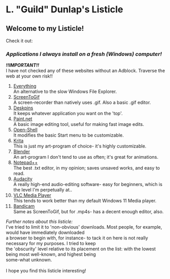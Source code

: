 # L. "Guild" Dunlap's Listicle
## Welcome to my Listicle!

Check it out:

### *Applications I always install on a fresh (Windows) computer!*
***!!IMPORTANT!!***\
I have not checked any of these websites without an Adblock. Traverse the web at your own risk!!

<ol>
<li><a href="https://www.voidtools.com/downloads/">Everything</a> </li>
  An alternative to the slow Windows File Explorer.
<li><a href="https://www.screentogif.com/">ScreenToGif</a> </li>
  A screen-recorder than natively uses .gif. Also a basic .gif editor.
<li><a href="https://deskpins.en.softonic.com/download?ex=RAMP-3507.0&rex=true">Deskpins</a> </li>
  It keeps whatever application you want on the 'top'.
<li><a href="https://www.getpaint.net/download.html">Paint.net</a> </li>
  A basic image editing tool, useful for making fast image edits.
<li><a href="https://github.com/Open-Shell/Open-Shell-Menu">Open-Shell</a> </li>
  It modifies the basic Start menu to be customizable.
<li><a href="https://krita.org/en/download/">Krita</a></li>
  This is just my art-program of choice- it's highly customizable.
<li><a href="https://www.blender.org/download/">Blender</a></li>
  An art-program I don't tend to use as often; it's great for animations.
<li><a href="https://notepad-plus-plus.org/downloads/">Notepad++</a></li>
  The best .txt editor, in my opinion; saves unsaved works, and easy to read.
<li><a href="https://www.audacityteam.org/download/">Audacity</a></li>
  A really high-end audio-editing software- easy for beginners, which is the level I'm perpetually at..
<li><a href="https://images.videolan.org/vlc/">VLC Media Player</a></li>
  This tends to work better than my default Windows 11 Media player.
<li><a href="https://www.bandicam.com/downloads/">Bandicam</a></li>
  Same as ScreenToGif, but for .mp4s- has a decent enough editor, also.
</ol>

*Further notes about this listicle:*\
I've tried to limit it to 'non-obvious' downloads. Most people, for example, would have immediately downloaded\
a browser to begin with, for instance- to tack it on here is not really necessary for my purposes. I tried to keep\
the 'obscurity' level relative to its placement on the list: with the lowest being most well-known, and highest being\
some-what unknown.\
\
I hope you find this listicle interesting!
